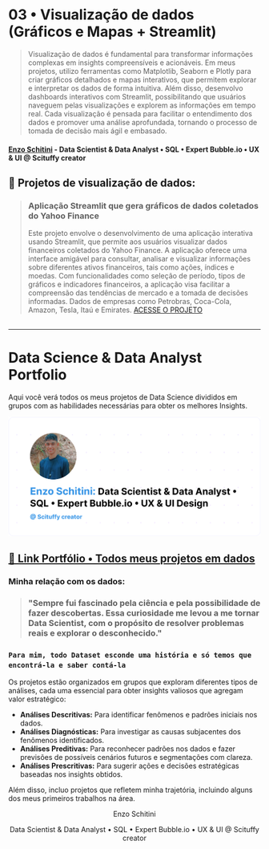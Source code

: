 # **03** • Visualização de dados (Gráficos e Mapas + Streamlit)
> Visualização de dados é fundamental para transformar informações complexas em insights compreensíveis e acionáveis. Em meus projetos, utilizo ferramentas como Matplotlib, Seaborn e Plotly para criar gráficos detalhados e mapas interativos, que permitem explorar e interpretar os dados de forma intuitiva. Além disso, desenvolvo dashboards interativos com Streamlit, possibilitando que usuários naveguem pelas visualizações e explorem as informações em tempo real. Cada visualização é pensada para facilitar o entendimento dos dados e promover uma análise aprofundada, tornando o processo de tomada de decisão mais ágil e embasado.

#### [Enzo Schitini](https://www.linkedin.com/in/enzoschitini/) - Data Scientist & Data Analyst • SQL • Expert Bubble.io • UX & UI @ Scituffy creator

## 📁 Projetos de visualização de dados:

> ### Aplicação Streamlit que gera gráficos de dados coletados do Yahoo Finance
> Este projeto envolve o desenvolvimento de uma aplicação interativa usando Streamlit, que permite aos usuários visualizar dados financeiros coletados do Yahoo Finance. A aplicação oferece uma interface amigável para consultar, analisar e visualizar informações sobre diferentes ativos financeiros, tais como ações, índices e moedas. Com funcionalidades como seleção de período, tipos de gráficos e indicadores financeiros, a aplicação visa facilitar a compreensão das tendências de mercado e a tomada de decisões informadas. Dados de empresas como Petrobras, Coca-Cola, Amazon, Tesla, Itaú e Emirates.
> [ACESSE O PROJETO](https://github.com/enzoschitini/Data-Science-Portfolio/blob/main/03%20Visualiza%C3%A7%C3%A3o%20de%20dados%20(Gr%C3%A1ficos%20e%20Mapas%20+%20Streamlit)/Financial%20shares%20of%20large%20companies/README.md)
##

---

# Data Science & Data Analyst Portfolio
Aqui você verá todos os meus projetos de Data Science divididos em grupos com as habilidades necessárias para obter os melhores Insights.

<img src="https://raw.githubusercontent.com/enzoschitini/enzoschitini/refs/heads/main/img/Copertina.png" alt="capa">

## [📌 Link Portfólio • Todos meus projetos em dados](https://github.com/enzoschitini/Data-Science-Portfolio)

### **Minha relação com os dados:**

> ### "Sempre fui fascinado pela ciência e pela possibilidade de fazer descobertas. Essa curiosidade me levou a me tornar Data Scientist, com o propósito de resolver problemas reais e explorar o desconhecido."

### `Para mim, todo Dataset esconde uma história e só temos que encontrá-la e saber contá-la`

Os projetos estão organizados em grupos que exploram diferentes tipos de análises, cada uma essencial para obter insights valiosos que agregam valor estratégico:

- **Análises Descritivas:** Para identificar fenômenos e padrões iniciais nos dados.
- **Análises Diagnósticas:** Para investigar as causas subjacentes dos fenômenos identificados.
- **Análises Preditivas:** Para reconhecer padrões nos dados e fazer previsões de possíveis cenários futuros e segmentações com clareza.
- **Análises Prescritivas:** Para sugerir ações e decisões estratégicas baseadas nos insights obtidos.

Além disso, incluo projetos que refletem minha trajetória, incluindo alguns dos meus primeiros trabalhos na área.

<p align="center">
  Enzo Schitini
</p>

<p align="center">
  Data Scientist & Data Analyst • SQL • Expert Bubble.io • UX & UI @ Scituffy creator
</p>
